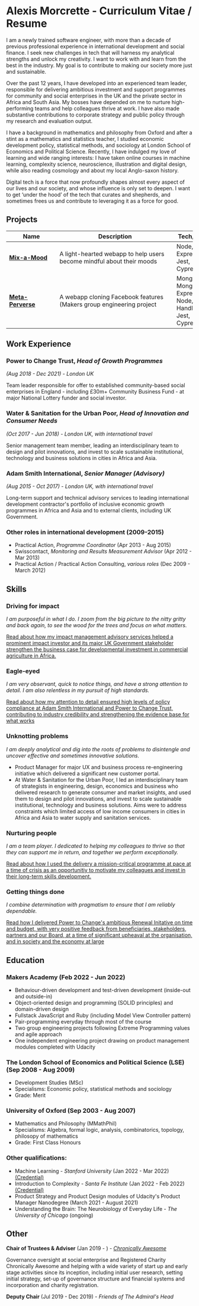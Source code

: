 # Alexis Morcrette - Curriculum Vitae / Resume

I am a newly trained software engineer, with more than a decade of previous professional experience in international development and social finance. I seek new challenges in tech that will harness my analytical strengths and unlock my creativity. I want to work with and learn from the best in the industry. My goal is to contribute to making our society more just and sustainable.

Over the past 12 years, I have developed into an experienced team leader, responsible for delivering ambitious investment and support programmes for community and social enterprises in the UK and the private sector in Africa and South Asia. My bosses have depended on me to nurture high-performing teams and help colleagues thrive at work. I have also made substantive contributions to corporate strategy and public policy through my research and evaluation output. 

I have a background in mathematics and philosophy from Oxford and after a stint as a mathematics and statistics teacher, I studied economic development policy, statistical methods, and sociology at London School of Economics and Political Science. Recently, I have indulged my love of learning and wide ranging interests: I have taken online courses in machine learning, complexity science, neuroscience, illustration and digital design, while also reading cosmology and about my local Anglo-saxon history.

Digital tech is a force that now profoundly shapes almost every aspect of our lives and our society, and whose influence is only set to deepen. I want to get ‘under the hood’ of the tech that curates and shepherds, and sometimes frees us and contribute to leveraging it as a force for good.

## Projects

| <div style="width:120px">Name</div>  | <div style="width:300px">Description</div>  | Tech/tools                                    |
| -------------------------------------------------------------------------------------------- | --------------------------------------------------------------------- | ----------------------------------------- |
| [**Mix-a-Mood**](https://github.com/almorcrette/mix-a-mood)                                  | A light-hearted webapp to help users become mindful about their moods | Node, Express, Jest, Cypress |
| [**Meta-Perverse**](https://github.com/Conor-Developer/acebook-metaperverse)                 | A webapp cloning Facebook features (Makers group engineering project  | MongoDB, Mongoose, Express, Node, Handlebars, Jest, Cypress              |

## Work Experience

### Power to Change Trust, _Head of Growth Programmes_
_(Aug 2018 - Dec 2021) - London UK_

Team leader responsible for offer to established community-based social enterprises in England - including £30m+ Community Business Fund - at major National Lottery funder and social investor. 

### Water & Sanitation for the Urban Poor, _Head of Innovation and Consumer Needs_
_(Oct 2017 - Jun 2018) - London UK, with international travel_

Senior management team member, leading an interdisciplinary team to design and pilot innovations, and invest to scale sustainable institutional, technology and business solutions in cities in Africa and Asia.

### Adam Smith International, _Senior Manager (Advisory)_
_(Aug 2015 - Oct 2017) - London UK, with international travel_

Long-term support and technical advisory services to leading international development contractor's portfolio of inclusive economic growth programmes in Africa and Asia and to external clients, including UK Government.

### Other roles in international development (2009-2015)
- Practical Action, _Programme Coordinator_ (Apr 2013 - Aug 2015)
- Swisscontact, _Monitoring and Results Measurement Advisor_ (Apr 2012 - Mar 2013)
- Practical Action / Practical Action Consulting, _various roles_ (Dec 2009 - March 2012)

## Skills

### Driving for impact

_I am purposeful in what I do. I zoom from the big picture to the nitty gritty and back again, to see the wood for the trees and focus on what matters._

[Read about how my impact management advisory services helped a prominent impact investor and its major UK Government stakeholder strengthen the business case for developmental investment in commercial agriculture in Africa.](/driving-for-impact.md)

### Eagle-eyed
_I am very observant, quick to notice things, and have a strong attention to detail. I am also relentless in my pursuit of high standards._

[Read about how my attention to detail ensured high levels of policy compliance at Adam Smith International and Power to Change Trust, contributing to industry credibility and strengthening the evidence base for what works](/eagle-eyed.md)


### Unknotting problems
_I am deeply analytical and dig into the roots of problems to disintengle and uncover effective and sometimes innovative solutions._

- Product Manager for major UX and business process re-engineering initiative which delivered a significant new customer portal.
- At Water & Sanitation for the Urban Poor, I led an interdisciplinary team of strategists in engineering, design, economics and business who delivered research to generate consumer and market insights, and used them to design and pilot innovations, and invest to scale sustainable institutional, technology and business solutions. Aims were to address constraints which limited access of low income consumers in cities in Africa and Asia to water supply and sanitation services.

### Nurturing people
_I am a team player. I dedicated to helping my colleagues to thrive so that they can support me in return, and together we perform exceptionally._

[Read about how I used the delivery a mission-critical programme at pace at a time of crisis as an opportunitiy to motivate my colleagues and invest in their long-term skills development.](/nurturing-people.md)

### Getting things done
_I combine determination with pragmatism to ensure that I am reliably dependable._

[Read how I delivered Power to Change's ambitious Renewal Initative on time and budget, with very positive feedback from beneficiaries, stakeholders, partners and our Board, at a time of significant upheaval at the organisation, and in society and the economy at large](/getting-things-done.md)

## Education

### Makers Academy (Feb 2022 - Jun 2022)
- Behaviour-driven development and test-driven development (inside-out and outside-in)
- Object-oriented design and programming (SOLID principles) and domain-driven design
- Fullstack JavaScript and Ruby (including Model View Controller pattern)
- Pair-programming everyday through most of the course
- Two group engineering projects following Extreme Programming values and agile approach
- One independent engineering project drawing on product management modules completed with Udacity

### The London School of Economics and Political Science (LSE) (Sep 2008 - Aug 2009)

- Development Studies (MSc)
- Specialisms: Economic policy, statistical methods and sociology
- Grade: Merit

### University of Oxford (Sep 2003 - Aug 2007)

- Mathematics and Philosophy (MMathPhil)
- Specialisms: Algebra, formal logic, analysis, combinatorics, topology, philosopy of mathematics
- Grade: First Class Honours

### Other qualifications:

- Machine Learning - _Stanford University_ (Jan 2022 - Mar 2022) [(Credential)](coursera.org/verify/N9NGBADGL55Z)
- Introduction to Complexity - _Santa Fe Institute_ (Jan 2022 - Feb 2022) [(Credential)](https://www.complexityexplorer.org/courses/119-introduction-to-complexity-2021/certificates/2277179394)
- Product Strategy and Product Design modules of Udacity's Product Manager Nanodegree (March 2021 - August 2021)
- Understanding the Brain: The Neurobiology of Everyday Life - _The University of Chicago_ (ongoing)

## Other

**Chair of Trustees & Adviser** (Jan 2019 - ) - [_Chronically Awesome_](https://chronicallyawesome.org.uk/)

Governance oversight at social enterprise and Registered Charity Chronically Awesome and helping with a wide variety of start up and early stage activities since its inception, including initial user research, setting initial strategy, set-up of governance structure and financial systems and incorporation and charity registration.

**Deputy Chair** (Jul 2019 - Dec 2019) - _Friends of The Admiral's Head_
